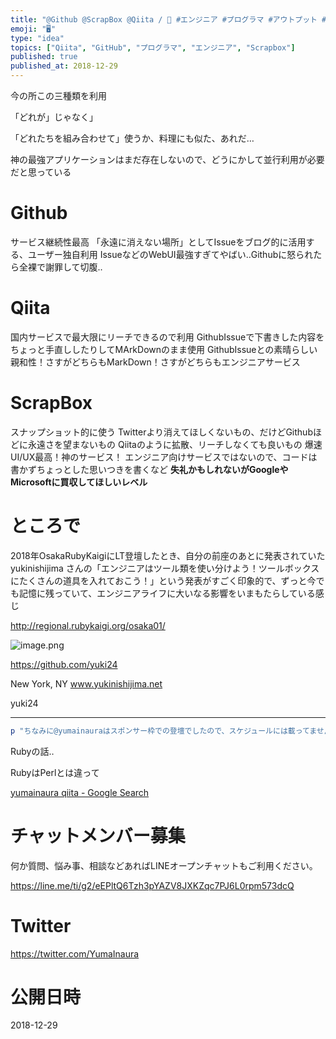 ```yaml
---
title: "@Github @ScrapBox @Qiita / 🤖 #エンジニア #プログラマ #アウトプット #比較 respected @yuki"
emoji: "🖥"
type: "idea"
topics: ["Qiita", "GitHub", "プログラマ", "エンジニア", "Scrapbox"]
published: true
published_at: 2018-12-29
---
```


今の所この三種類を利用

「どれが」じゃなく」

「どれたちを組み合わせて」使うか、料理にも似た、あれだ…

神の最強アプリケーションはまだ存在しないので、どうにかして並行利用が必要だと思っている

# Github

サービス継続性最高
「永遠に消えない場所」としてIssueをブログ的に活用する、ユーザー独自利用
IssueなどのWebUI最強すぎてやばい‥Githubに怒られたら全裸で謝罪して切腹‥

# Qiita

国内サービスで最大限にリーチできるので利用
GithubIssueで下書きした内容をちょっと手直ししたりしてMArkDownのまま使用
GithubIssueとの素晴らしい親和性！さすがどちらもMarkDown！さすがどちらもエンジニアサービス


# ScrapBox

スナップショット的に使う
Twitterより消えてほしくないもの、だけどGithubほどに永遠さを望まないもの
Qiitaのように拡散、リーチしなくても良いもの
爆速UI/UX最高！神のサービス！
エンジニア向けサービスではないので、コードは書かずちょっとした思いつきを書くなど
**失礼かもしれないがGoogleやMicrosoftに買収してほしいレベル**

# ところで

2018年OsakaRubyKaigiにLT登壇したとき、自分の前座のあとに発表されていた yukinishijima さんの「エンジニアはツール類を使い分けよう！ツールボックスにたくさんの道具を入れておこう！」という発表がすごく印象的で、ずっと今でも記憶に残っていて、エンジニアライフに大いなる影響をいまもたらしている感じ

http://regional.rubykaigi.org/osaka01/

![image.png](https://qiita-image-store.s3.amazonaws.com/0/89618/9056547e-5900-73f8-1f64-9684f766f177.png)

https://github.com/yuki24

New York, NY
www.yukinishijima.net

yuki24

---

```ruby
p "ちなみに@yumainauraはスポンサー枠での登壇でしたので、スケジュールには載ってませんが、Web開発チームで頑張ったんですよ‥！Bigqueryの話。懐かしい思い出。"
```

Rubyの話‥

RubyはPerlとは違って

[yumainaura qiita - Google Search](https://www.google.com/search?q=yumainaura+qiita&oq=yumainaura+qiita&aqs=chrome..69i57j69i60l3j69i59l2.1970j0j7&sourceid=chrome&ie=UTF-8)









<!-- Update From Qiita API -->

# チャットメンバー募集


何か質問、悩み事、相談などあればLINEオープンチャットもご利用ください。

https://line.me/ti/g2/eEPltQ6Tzh3pYAZV8JXKZqc7PJ6L0rpm573dcQ





# Twitter


https://twitter.com/YumaInaura


<!-- Update From Qiita API -->



# 公開日時

2018-12-29
